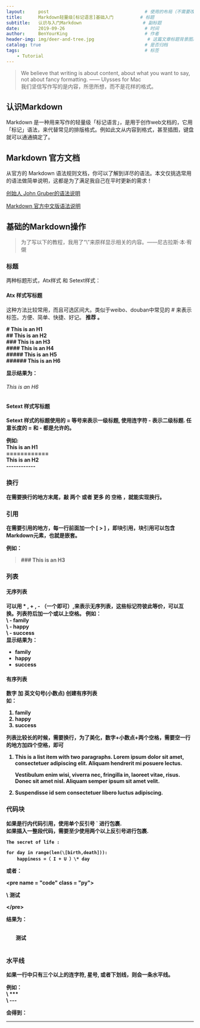 ```yaml
---
layout:     post                                    # 使用的布局（不需要改）
title:      Markdown轻量级[标记语言]基础入门          # 标题 
subtitle:   认识与入门Markdown                       # 副标题
date:       2019-09-26                              # 时间
author:     BenYourKing                             # 作者
header-img: img/deer-and-tree.jpg                    # 这篇文章标题背景图片
catalog: true                                       # 是否归档
tags:                                               # 标签
    - Tutorial
---
```



> We believe that writing is about content, about what you want to say,     
> not about fancy formatting. —— Ulysses for Mac      
> 我们坚信写作写的是内容，所思所想，而不是花样的格式。     


## 认识Markdown

Markdown 是一种用来写作的轻量级「标记语言」，是用于创作web文档的，它用「标记」语法，来代替常见的排版格式。例如此文从内容到格式，甚至插图，键盘就可以通通搞定了。

## Markdown 官方文档

从官方的 Markdown 语法规则文档，你可以了解到详尽的语法。本文仅挑选常用的语法做简单说明，这都是为了满足我自己在平时更新的需求！


[创始人 John Gruber的语法说明](https://daringfireball.net/projects/markdown/syntax)


[Markdown 官方中文版语法说明](https://markdown-zh.readthedocs.io/en/latest/)

## 基础的Markdown操作

>为了写以下的教程，我用了“\”来原样显示相关的内容。——尼古拉斯·本·宥儭

### 标题
两种标题形式，Atx样式 和 Setext样式：

#### Atx    样式写标题
这种方法比较常用，而且可选区间大。类似于weibo、douban中常见的 \# 来表示标签。方便、简单、快捷、好记。<strong> 推荐 。

\#         This is an H1      
\##        This is an H2      
\###       This is an H3     
\####      This is an H4    
\#####     This is an H5      
\######    This is an H6       
        
显示结果为：      

###### This is an H6

#### Setext 样式写标题

Setext 样式的标题使用的 \= 等号来表示一级标题, 使用连字符 \- 表示二级标题. 任意长度的 \= 和 \- 都是允许的。         

例如:      
This is an H1     
\============     
This is an H2    
\------------


### 换行

在需要换行的地方末尾，敲 两个 或者 更多 的 <strong>空格</strong> ，就能实现换行。    

### 引用

在需要引用的地方，每一行前面加一个 \[ > ]  ，即块引用，<strong>块引用可以包含Markdown元素</strong>，也就是嵌套。
               
例如：             
                
>    \### This is an H3         

### 列表      
           
#### 无序列表       

可以用 \* ,  \+ , \- （一个即可）,来表示无序列表，这些标记符彼此等价，可以互换。列表符后加一个或以上空格。
例如：   
\ -  family           
\ -  happy            
\ -  success                         
显示结果为：                  
-  family     
-  happy     
-  success      

#### 有序列表
         
数字 加 英文句号(小数点) 创建有序列表                   
如：
1.  family       
2.  happy        
3.  success        

列表比较长的时候，需要换行，为了美化，数字+小数点+两个空格，需要空一行的地方加四个空格，即可
                         
1.  This is a list item with two paragraphs. Lorem ipsum dolor 
    sit amet, consectetuer adipiscing elit. Aliquam hendrerit
    mi posuere lectus.

    Vestibulum enim wisi, viverra nec, fringilla in, laoreet
    vitae, risus. Donec sit amet nisl. Aliquam semper ipsum
    sit amet velit.

2.  Suspendisse id sem consectetuer libero luctus adipiscing.


### 代码块
            
如果是行内代码引用，使用单个反引号  \` 进行包裹.          
如果插入一整段代码，需要至少使用两个以上反引号进行包裹.         
              
             
`The secret of life : `            

```    
for day in range(len(\[birth,death])):
    happiness =（ I + U ）\* day
```
          
或者：          

\<pre name = "code" class = "py">

\   测试
   
\</pre>      
           
结果为：        

<pre name = "code" class = "py">

   测试
   
</pre>  
                 
                 
### 水平线       
    
如果一行中只有三个以上的连字符, 星号, 或者下划线，则会一条水平线。

例如：      
\ ***           
\ ---
          
会得到：       

***





